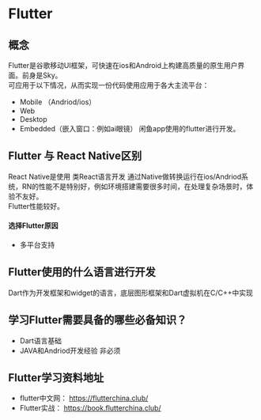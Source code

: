 # Flutter
## 概念
Flutter是谷歌移动UI框架，可快速在ios和Android上构建高质量的原生用户界面。前身是Sky。  
可应用于以下情况，从而实现一份代码使用应用于各大主流平台：
* Mobile （Andriod/ios）
* Web
* Desktop
* Embedded（嵌入窗口：例如ai眼镜）
闲鱼app使用的flutter进行开发。
## Flutter 与 React Native区别
React Native是使用 类React语言开发 通过Native做转换运行在ios/Andriod系统，RN的性能不是特别好，例如环境搭建需要很多时间，在处理复杂场景时，体验不友好。  
Flutter性能较好。
#### 选择Flutter原因
* 多平台支持
## Flutter使用的什么语言进行开发
Dart作为开发框架和widget的语言，底层图形框架和Dart虚拟机在C/C++中实现
## 学习Flutter需要具备的哪些必备知识？
* Dart语言基础
* JAVA和Andriod开发经验 非必须
## Flutter学习资料地址
* flutter中文网： https://flutterchina.club/
* Flutter实战： https://book.flutterchina.club/
